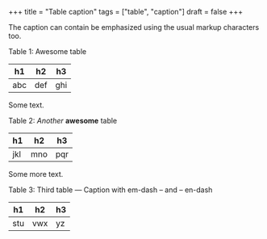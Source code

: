 +++
title = "Table caption"
tags = ["table", "caption"]
draft = false
+++

The caption can contain be emphasized using the usual markup
characters too.

<div class="table-caption">
  <span class="table-number">Table 1</span>:
  Awesome table
</div>

| h1  | h2  | h3  |
|-----|-----|-----|
| abc | def | ghi |

Some text.

<div class="table-caption">
  <span class="table-number">Table 2</span>:
  <i>Another</i> <b>awesome</b> table
</div>

| h1  | h2  | h3  |
|-----|-----|-----|
| jkl | mno | pqr |

Some more text.

<div class="table-caption">
  <span class="table-number">Table 3</span>:
  <span class="underline">Third</span> table &#x2014; Caption with em-dash &#x2013; and &#x2013; en-dash
</div>

| h1  | h2  | h3 |
|-----|-----|----|
| stu | vwx | yz |
